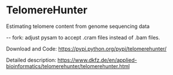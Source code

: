 # TelomereHunter
Estimating telomere content from genome sequencing data

-- fork: adjust pysam to accept .cram files instead of .bam files.

Download and Code: https://pypi.python.org/pypi/telomerehunter/

Detailed description: https://www.dkfz.de/en/applied-bioinformatics/telomerehunter/telomerehunter.html
